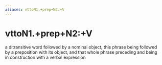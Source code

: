 ```yaml
---
aliases: vttoN1.+prep+N2:+V
---
```

# vttoN1.+prep+N2:+V

a ditransitive word followed by a nominal object, this phrase being followed by a preposition with its object, and that whole phrase preceding and being in construction with a verbal expression